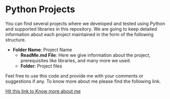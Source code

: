 # Python Projects
You can find several projects where we developed and tested using Python and supported libraries in this repository.
We are going to keep detailed information about each project maintained in the form of the following structure.
- **Folder Name**: Project Name
  - **ReadMe.md File**: Here we give information about the project, prerequisites like libraries, and many more we used.
  - **Folder**: Project files

 Feel free to use this code and provide me with your comments or suggestions if any. To know more about me please find the following link.
 
 [Hit this link to Know more about me](https://github.com/nuthanm)
 
